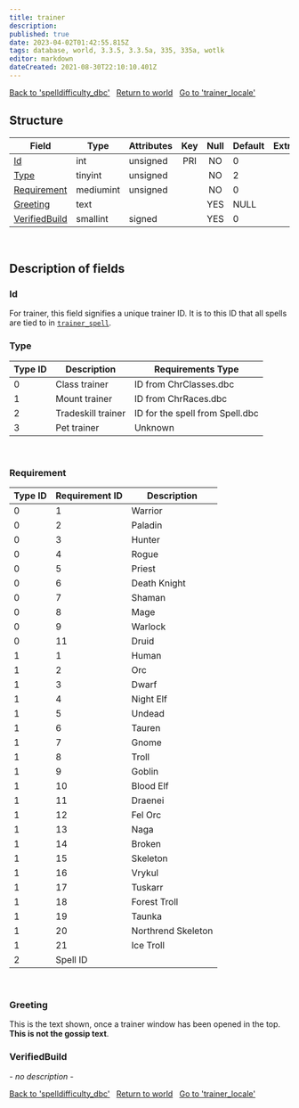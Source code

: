 ```yaml
---
title: trainer
description: 
published: true
date: 2023-04-02T01:42:55.815Z
tags: database, world, 3.3.5, 3.3.5a, 335, 335a, wotlk
editor: markdown
dateCreated: 2021-08-30T22:10:10.401Z
---
```


<a href="https://trinitycore.info/en/database/335/world/spelldifficulty_dbc" class="mt-5 v-btn v-btn--depressed v-btn--flat v-btn--outlined theme--light v-size--default darkblue--text text--lighten-3"><span class="v-btn__content"><i aria-hidden="true" class="v-icon notranslate v-icon--left mdi mdi-arrow-left theme--light"></i><span>Back to 'spelldifficulty_dbc'</span></span></a>&nbsp;&nbsp;&nbsp;<a href="https://trinitycore.info/en/database/335/world/home" class="mt-5 v-btn v-btn--depressed v-btn--flat v-btn--outlined theme--light v-size--default darkblue--text text--lighten-3"><span class="v-btn__content"><i aria-hidden="true" class="v-icon notranslate v-icon--left mdi mdi-home-outline theme--light"></i><span>Return to world</span></span></a>&nbsp;&nbsp;&nbsp;<a href="https://trinitycore.info/en/database/335/world/trainer_locale" class="mt-5 v-btn v-btn--depressed v-btn--flat v-btn--outlined theme--light v-size--default darkblue--text text--lighten-3"><span class="v-btn__content"><span>Go to 'trainer_locale'</span><i aria-hidden="true" class="v-icon notranslate v-icon--right mdi mdi-arrow-right theme--light"></i></span></a>

## Structure

| Field | Type | Attributes | Key | Null | Default | Extra | Comment |
| --- | --- | --- | :---: | :---: | --- | --- | --- |
| [Id](#id) | int | unsigned | PRI | NO | 0 |  |  |
| [Type](#type) | tinyint | unsigned |  | NO | 2 |  |  |
| [Requirement](#requirement) | mediumint | unsigned |  | NO | 0 |  |  |
| [Greeting](#greeting) | text |  |  | YES | NULL |  |  |
| [VerifiedBuild](#verifiedbuild) | smallint | signed |  | YES | 0 |  |  |
&nbsp;
## Description of fields

### Id
For trainer, this field signifies a unique trainer ID. It is to this ID that all spells are tied to in [`trainer_spell`](/database/master/world/trainer_spell).
&nbsp;

### Type
| Type ID | Description | Requirements Type |
| ---- | ---- | ---- |
| 0 | Class trainer | ID from ChrClasses.dbc |
| 1 | Mount trainer | ID from ChrRaces.dbc |
| 2 | Tradeskill trainer | ID for the spell from Spell.dbc |
| 3 | Pet trainer | Unknown |

&nbsp;

### Requirement
| Type ID | Requirement ID | Description |
| ---- | ---- | ---- |
| 0 | 1 | Warrior |
| 0 | 2 | Paladin |
| 0 | 3 | Hunter |
| 0 | 4 | Rogue |
| 0 | 5 | Priest |
| 0 | 6 | Death Knight |
| 0 | 7 | Shaman |
| 0 | 8 | Mage |
| 0 | 9 | Warlock |
| 0 | 11 | Druid |
| 1 | 1 | Human |
| 1 | 2 | Orc |
| 1 | 3 | Dwarf |
| 1 | 4 | Night Elf |
| 1 | 5 | Undead |
| 1 | 6 | Tauren |
| 1 | 7 | Gnome |
| 1 | 8 | Troll |
| 1 | 9 | Goblin |
| 1 | 10 | Blood Elf |
| 1 | 11 | Draenei |
| 1 | 12 | Fel Orc |
| 1 | 13 | Naga |
| 1 | 14 | Broken |
| 1 | 15 | Skeleton |
| 1 | 16 | Vrykul |
| 1 | 17 | Tuskarr |
| 1 | 18 | Forest Troll |
| 1 | 19 | Taunka |
| 1 | 20 | Northrend Skeleton |
| 1 | 21 | Ice Troll |
| 2 | Spell ID |  |
&nbsp;

### Greeting
This is the text shown, once a trainer window has been opened in the top. **This is not the gossip text**.
&nbsp;

### VerifiedBuild
*- no description -*
&nbsp;

<a href="https://trinitycore.info/en/database/335/world/spelldifficulty_dbc" class="mt-5 v-btn v-btn--depressed v-btn--flat v-btn--outlined theme--light v-size--default darkblue--text text--lighten-3"><span class="v-btn__content"><i aria-hidden="true" class="v-icon notranslate v-icon--left mdi mdi-arrow-left theme--light"></i><span>Back to 'spelldifficulty_dbc'</span></span></a>&nbsp;&nbsp;&nbsp;<a href="https://trinitycore.info/en/database/335/world/home" class="mt-5 v-btn v-btn--depressed v-btn--flat v-btn--outlined theme--light v-size--default darkblue--text text--lighten-3"><span class="v-btn__content"><i aria-hidden="true" class="v-icon notranslate v-icon--left mdi mdi-home-outline theme--light"></i><span>Return to world</span></span></a>&nbsp;&nbsp;&nbsp;<a href="https://trinitycore.info/en/database/335/world/trainer_locale" class="mt-5 v-btn v-btn--depressed v-btn--flat v-btn--outlined theme--light v-size--default darkblue--text text--lighten-3"><span class="v-btn__content"><span>Go to 'trainer_locale'</span><i aria-hidden="true" class="v-icon notranslate v-icon--right mdi mdi-arrow-right theme--light"></i></span></a>
